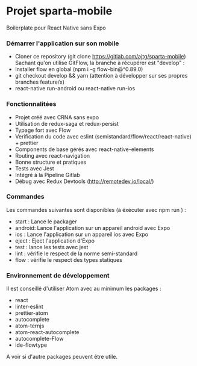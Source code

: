 # Projet sparta-mobile

Boilerplate pour React Native sans Expo

### Démarrer l'application sur son mobile

- Cloner ce repository (git clone https://gitlab.com/ajtg/sparta-mobile)
  Sachant qu'on utilise GitFlow, la branche à récupérer est "develop" :
- Installer flow en global (npm i -g flow-bin@^0.89.0)
- git checkout develop && yarn (attention à développer sur ses propres branches feature/x)
- react-native run-android ou react-native run-ios

### Fonctionnalitées

- Projet créé avec CRNA sans expo
- Utilisation de redux-saga et redux-persist
- Typage fort avec Flow
- Verification du code avec eslint (semistandard/flow/react/react-native) + prettier
- Components de base gérés avec react-native-elements
- Routing avec react-navigation
- Bonne structure et pratiques
- Tests avec Jest
- Intégré à la Pipeline Gitlab
- Débug avec Redux Devtools (http://remotedev.io/local/)

### Commandes

Les commandes suivantes sont disponibles (à éxécuter avec npm run <cmd>) :

- start : Lance le packager
- android: Lance l'application sur un appareil android avec Expo
- ios : Lance l'application sur un appareil ios avec Expo
- eject : Eject l'application d'Expo
- test : lance les tests avec jest
- lint : vérifie le respect de la norme semi-standard
- flow : vérifie le respect des types statiques

### Environnement de développement

Il est conseillé d'utiliser Atom avec au minimum les packages :

- react
- linter-eslint
- prettier-atom
- autocomplete
- atom-ternjs
- atom-react-autocomplete
- autocomplete-Flow
- ide-flowtype

A voir si d'autre packages peuvent être utile.
